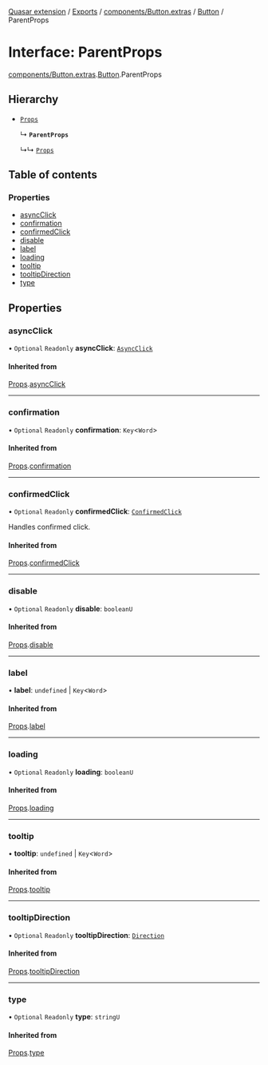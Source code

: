 [Quasar extension](../index.md) / [Exports](../modules.md) / [components/Button.extras](../modules/components_Button_extras.md) / [Button](../modules/components_Button_extras.Button.md) / ParentProps

# Interface: ParentProps

[components/Button.extras](../modules/components_Button_extras.md).[Button](../modules/components_Button_extras.Button.md).ParentProps

## Hierarchy

- [`Props`](components_BaseButton_extras.BaseButton.Props.md)

  ↳ **`ParentProps`**

  ↳↳ [`Props`](components_Button_extras.Button.Props.md)

## Table of contents

### Properties

- [asyncClick](components_Button_extras.Button.ParentProps.md#asyncclick)
- [confirmation](components_Button_extras.Button.ParentProps.md#confirmation)
- [confirmedClick](components_Button_extras.Button.ParentProps.md#confirmedclick)
- [disable](components_Button_extras.Button.ParentProps.md#disable)
- [label](components_Button_extras.Button.ParentProps.md#label)
- [loading](components_Button_extras.Button.ParentProps.md#loading)
- [tooltip](components_Button_extras.Button.ParentProps.md#tooltip)
- [tooltipDirection](components_Button_extras.Button.ParentProps.md#tooltipdirection)
- [type](components_Button_extras.Button.ParentProps.md#type)

## Properties

### asyncClick

• `Optional` `Readonly` **asyncClick**: [`AsyncClick`](components_api_async_click.asyncClick.AsyncClick.md)

#### Inherited from

[Props](components_BaseButton_extras.BaseButton.Props.md).[asyncClick](components_BaseButton_extras.BaseButton.Props.md#asyncclick)

___

### confirmation

• `Optional` `Readonly` **confirmation**: `Key`<`Word`\>

#### Inherited from

[Props](components_BaseButton_extras.BaseButton.Props.md).[confirmation](components_BaseButton_extras.BaseButton.Props.md#confirmation)

___

### confirmedClick

• `Optional` `Readonly` **confirmedClick**: [`ConfirmedClick`](components_api_confirmed_click.confirmedClick.ConfirmedClick.md)

Handles confirmed click.

#### Inherited from

[Props](components_BaseButton_extras.BaseButton.Props.md).[confirmedClick](components_BaseButton_extras.BaseButton.Props.md#confirmedclick)

___

### disable

• `Optional` `Readonly` **disable**: `booleanU`

#### Inherited from

[Props](components_BaseButton_extras.BaseButton.Props.md).[disable](components_BaseButton_extras.BaseButton.Props.md#disable)

___

### label

• **label**: `undefined` \| `Key`<`Word`\>

#### Inherited from

[Props](components_BaseButton_extras.BaseButton.Props.md).[label](components_BaseButton_extras.BaseButton.Props.md#label)

___

### loading

• `Optional` `Readonly` **loading**: `booleanU`

#### Inherited from

[Props](components_BaseButton_extras.BaseButton.Props.md).[loading](components_BaseButton_extras.BaseButton.Props.md#loading)

___

### tooltip

• **tooltip**: `undefined` \| `Key`<`Word`\>

#### Inherited from

[Props](components_BaseButton_extras.BaseButton.Props.md).[tooltip](components_BaseButton_extras.BaseButton.Props.md#tooltip)

___

### tooltipDirection

• `Optional` `Readonly` **tooltipDirection**: [`Direction`](../modules/components_api_direction.direction.md#direction)

#### Inherited from

[Props](components_BaseButton_extras.BaseButton.Props.md).[tooltipDirection](components_BaseButton_extras.BaseButton.Props.md#tooltipdirection)

___

### type

• `Optional` `Readonly` **type**: `stringU`

#### Inherited from

[Props](components_BaseButton_extras.BaseButton.Props.md).[type](components_BaseButton_extras.BaseButton.Props.md#type)
